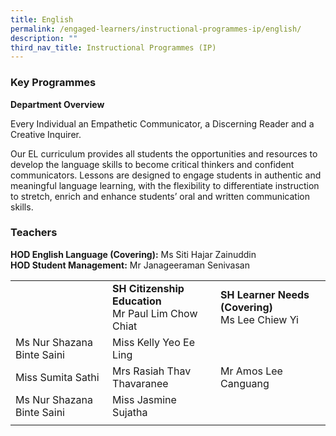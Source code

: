 ```yaml
---
title: English
permalink: /engaged-learners/instructional-programmes-ip/english/
description: ""
third_nav_title: Instructional Programmes (IP)
---
```

### Key Programmes

**Department Overview**

Every Individual an Empathetic Communicator, a Discerning Reader and a Creative Inquirer.

Our EL curriculum provides all students the opportunities and resources to develop the language skills to become critical thinkers and confident communicators. Lessons are designed to engage students in authentic and meaningful language learning, with the flexibility to differentiate instruction to stretch, enrich and enhance students’ oral and written communication skills.

### Teachers

**HOD English Language (Covering):** Ms Siti Hajar Zainuddin <br>
**HOD Student Management:** Mr Janageeraman Senivasan 

| |  |  |
|--------|--------|--------|
| | **SH Citizenship Education** <br> Mr Paul Lim Chow Chiat | **SH Learner Needs (Covering)** <br> Ms Lee Chiew Yi |
| Ms Nur Shazana Binte Saini | Miss Kelly Yeo Ee Ling | | Miss Tan Mei See Ashley |
| Miss Sumita Sathi  | Mrs Rasiah Thav Thavaranee | Mr Amos Lee Canguang |
| Ms Nur Shazana Binte Saini | Miss Jasmine Sujatha  |
| | |



